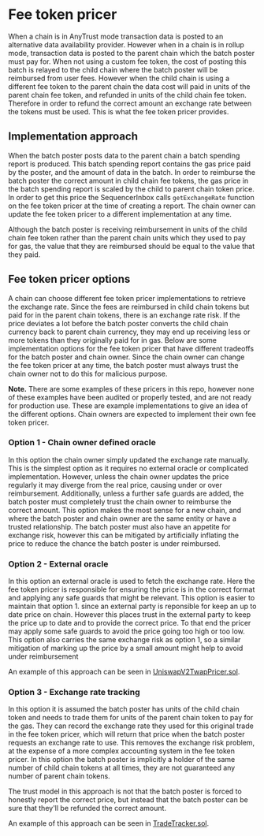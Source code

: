 # Fee token pricer

When a chain is in AnyTrust mode transaction data is posted to an alternative data availability provider. However when in a chain is in rollup mode, transaction data is posted to the parent chain which the batch poster must pay for. When not using a custom fee token, the cost of posting this batch is relayed to the child chain where the batch poster will be reimbursed from user fees. However when the child chain is using a different fee token to the parent chain the data cost will paid in units of the parent chain fee token, and refunded in units of the child chain fee token. Therefore in order to refund the correct amount an exchange rate between the tokens must be used. This is what the fee token pricer provides.

## Implementation approach
When the batch poster posts data to the parent chain a batch spending report is produced. This batch spending report contains the gas price paid by the poster, and the amount of data in the batch. In order to reimburse the batch poster the correct amount in child chain fee tokens, the gas price in the batch spending report is scaled by the child to parent chain token price. In order to get this price the SequencerInbox calls `getExchangeRate` function on the fee token pricer at the time of creating a report. The chain owner can update the fee token pricer to a different implementation at any time.

Although the batch poster is receiving reimbursement in units of the child chain fee token rather than the parent chain units which they used to pay for gas, the value that they are reimbursed should be equal to the value that they paid.

## Fee token pricer options
A chain can choose different fee token pricer implementations to retrieve the exchange rate. Since the fees are reimbursed in child chain tokens but paid for in the parent chain tokens, there is an exchange rate risk. If the price deviates a lot before the batch poster converts the child chain currency back to parent chain currency, they may end up receiving less or more tokens than they originally paid for in gas. Below are some implementation options for the fee token pricer that have different tradeoffs for the batch poster and chain owner. Since the chain owner can change the fee token pricer at any time, the batch poster must always trust the chain owner not to do this for malicious purpose.

**Note.** There are some examples of these pricers in this repo, however none of these examples have been audited or properly tested, and are not ready for production use. These are example implementations to give an idea of the different options. Chain owners are expected to implement their own fee token pricer.

### Option 1 - Chain owner defined oracle
In this option the chain owner simply updated the exchange rate manually. This is the simplest option as it requires no external oracle or complicated implementation. However, unless the chain owner updates the price regularly it may diverge from the real price, causing under or over reimbursement. Additionally, unless a further safe guards are added, the batch poster must completely trust the chain owner to reimburse the correct amount. This option makes the most sense for a new chain, and where the batch poster and chain owner are the same entity or have a trusted relationship. The batch poster must also have an appetite for exchange risk, however this can be mitigated by artificially inflating the price to reduce the chance the batch poster is under reimbursed.

### Option 2 - External oracle
In this option an external oracle is used to fetch the exchange rate. Here the fee token pricer is responsible for ensuring the price is in the correct format and applying any safe guards that might be relevant. This option is easier to maintain that option 1. since an external party is reponsible for keep an up to date price on chain. However this places trust in the external party to keep the price up to date and to provide the correct price. To that end the pricer may apply some safe guards to avoid the price going too high or too low. This option also carries the same exchange risk as option 1, so a similar mitigation of marking up the price by a small amount might help to avoid under reimbursement

An example of this approach can be seen in [UniswapV2TwapPricer.sol](./uniswap-v2-twap/UniswapV2TwapPricer.sol).

### Option 3 - Exchange rate tracking
In this option it is assumed the batch poster has units of the child chain token and needs to trade them for units of the parent chain token to pay for the gas. They can record the exchange rate they used for this original trade in the fee token pricer, which will return that price when the batch poster requests an exchange rate to use. This removes the exchange risk problem, at the expense of a more complex accounting system in the fee token pricer. In this option the batch poster is implicitly a holder of the same number of child chain tokens at all times, they are not guaranteed any number of parent chain tokens.

The trust model in this approach is not that the batch poster is forced to honestly report the correct price, but instead that the batch poster can be sure that they'll be refunded the correct amount.

An example of this approach can be seen in [TradeTracker.sol](./trade-tracker/TradeTracker.sol). 
